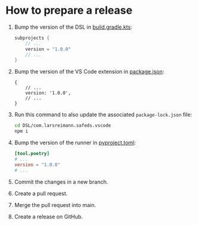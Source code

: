 # How to prepare a release

1. Bump the version of the DSL in [build.gradle.kts][main-build-gradle]:
    ```kts
    subprojects {
        // ...
        version = "1.0.0"
        // ...
    }
    ```
1. Bump the version of the VS Code extension in [package.json][vscode-package-json]:
    ```json5
    {
        // ...
        version: '1.0.0',
        // ...
    }
    ```
1. Run this command to also update the associated `package-lock.json` file:
    ```sh
    cd DSL/com.larsreimann.safeds.vscode
    npm i
    ```

1. Bump the version of the runner in [pyproject.toml][runner-pyproject-toml]:
    ```toml
    [tool.poetry]
    # ...
    version = "1.0.0"
    # ...
    ```
1. Commit the changes in a new branch.
1. Create a pull request.
1. Merge the pull request into main.
1. Create a release on GitHub.

[main-build-gradle]: https://github.com/Safe-DS/DSL/blob/main/DSL/build.gradle.kts
[vscode-package-json]: https://github.com/Safe-DS/DSL/blob/main/DSL/com.larsreimann.safeds.vscode/package.json
[stdlib-pyproject-toml]: https://github.com/Safe-DS/DSL/blob/main/Runtime/safe-ds/pyproject.toml
[runner-pyproject-toml]: https://github.com/Safe-DS/DSL/blob/main/Runtime/pyproject.toml
